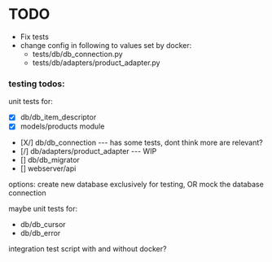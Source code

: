 # TODO

- Fix tests
- change config in following to values set by docker:
    - tests/db/db_connection.py
    - tests/db/adapters/product_adapter.py


### testing todos:
unit tests for:
- [X] db/db_item_descriptor
- [X] models/products module
- [X/] db/db_connection --- has some tests, dont think more are relevant?
- [/] db/adapters/product_adapter --- WIP
- [] db/db_migrator
- [] webserver/api

options: create new database exclusively for testing, OR mock the database connection

maybe unit tests for:
- db/db_cursor
- db/db_error

integration test script with and without docker?